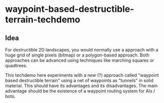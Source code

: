 # waypoint-based-destructible-terrain-techdemo

## Idea

For destructible 2D landscapes, you would normally use a approach with a huge grid of single pixels (bitmap) or a polygon-based approach. Both approaches can be advanced using techniques like marching squares or quadtrees.

This techdemo here experiments with a _new_ (?) approach called "waypoint based destructible terrain" using a net of waypoints as "tunnels" in solid material. This should have its advantages and its disadvantages. The main advantage should be the existence of a waypoint routing system for AIs / bots.
